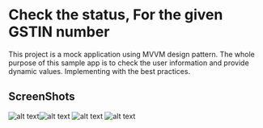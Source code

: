 # Check the status, For the given GSTIN number

This project is a mock application using MVVM design pattern. The whole purpose of this sample app is to check the user information and provide dynamic values. Implementing with the best practices.

## ScreenShots

![alt text](https://github.com/dishankjj/Flutter_GstinCheck/blob/master/assets/screenshots/1.png?raw=true)![alt text](https://github.com/dishankjj/Flutter_GstinCheck/blob/master/assets/screenshots/2.png?raw=true)
![alt text](https://github.com/dishankjj/Flutter_GstinCheck/blob/master/assets/screenshots/3.png?raw=true)
![alt text](https://github.com/dishankjj/Flutter_GstinCheck/blob/master/assets/screenshots/4.png?raw=true)
